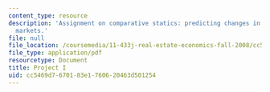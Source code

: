 ```yaml
---
content_type: resource
description: 'Assignment on comparative statics: predicting changes in real estate
  markets.'
file: null
file_location: /coursemedia/11-433j-real-estate-economics-fall-2008/cc5469d7670183e1760620463d501254_ps1_08.pdf
file_type: application/pdf
resourcetype: Document
title: Project I
uid: cc5469d7-6701-83e1-7606-20463d501254
---
```

